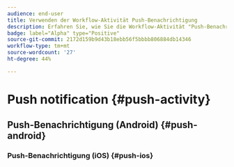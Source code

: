 ```yaml
---
audience: end-user
title: Verwenden der Workflow-Aktivität Push-Benachrichtigung
description: Erfahren Sie, wie Sie die Workflow-Aktivität "Push-Benachrichtigung"verwenden
badge: label="Alpha" type="Positive"
source-git-commit: 2172d159b9d43b18ebb56f5bbbb806884db14346
workflow-type: tm+mt
source-wordcount: '27'
ht-degree: 44%

---
```



# Push notification {#push-activity}

## Push-Benachrichtigung (Android) {#push-android}

### Push-Benachrichtigung (iOS) {#push-ios}

